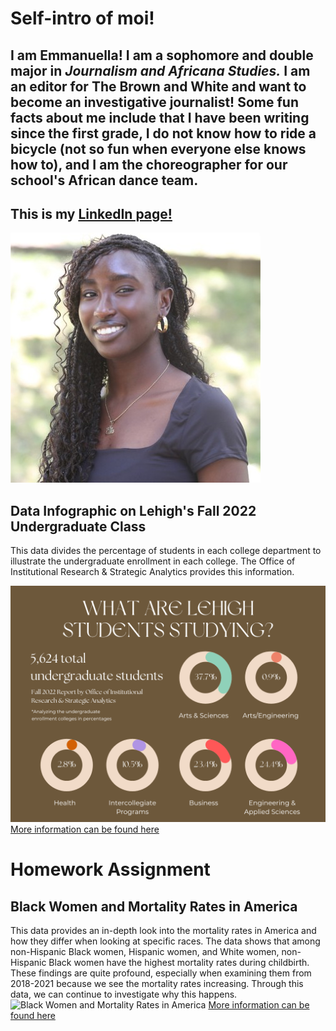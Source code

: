 # Self-intro of moi!
## I am **Emmanuella!** I am a sophomore and double major in *Journalism and Africana Studies.* I am an editor for The Brown and White and want to become an investigative journalist! Some fun facts about me include that I have been writing since the first grade, I do not know how to ride a bicycle (not so fun when everyone else knows how to), and I am the choreographer for our school's African dance team.
## This is my [LinkedIn page!](https://www.linkedin.com/in/emmanuellaagyemang)
![Emmanuella photographed at Lehigh University](https://github.com/eba226/Emmanuella-Agyemang.github.io/blob/main/1694030450183.jpeg?raw=true)


## Data Infographic on Lehigh's Fall 2022 Undergraduate Class

This data divides the percentage of students in each college department to illustrate the undergraduate enrollment in each college. The Office of Institutional Research & Strategic Analytics provides this information. 

![Data Infographic on Lehigh's Fall 2022 Undergraduate Class](https://github.com/eba226/Emmanuella-Agyemang.github.io/blob/main/github.png?raw=true)
[More information can be found here](https://data.lehigh.edu/sites/oirsa.lehigh.edu/files/LUprofile_2022.pdf)


# Homework Assignment
## Black Women and Mortality Rates in America
This data provides an in-depth look into the mortality rates in America and how they differ when looking at specific races. The data shows that among non-Hispanic Black women, Hispanic women, and White women, non-Hispanic Black women have the highest mortality rates during childbirth. These findings are quite profound, especially when examining them from 2018-2021 because we see the mortality rates increasing. Through this data, we can continue to investigate why this happens.
![Black Women and Mortality Rates in America](https://github.com/eba226/eba226.github.io/blob/main/github_hw.png?raw=true)
[More information can be found here](https://www.cdc.gov/nchs/data/hestat/maternal-mortality/2021/maternal-mortality-rates-2021.htm#Table)
